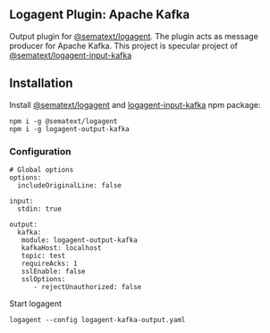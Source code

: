 ## Logagent Plugin: Apache Kafka

Output plugin for [@sematext/logagent](http://sematext.com/logagent/). The plugin acts as message producer for Apache Kafka.
This project is specular project of [@sematext/logagent-input-kafka](https://github.com/megastef/logagent-input-kafka)

## Installation 

Install [@sematext/logagent](https://www.npmjs.com/package/@sematext/logagent) and [logagent-input-kafka](https://www.npmjs.com/package/logagent-output-kafka) npm package: 

```
npm i -g @sematext/logagent 
npm i -g logagent-output-kafka
```
 
### Configuration

```
# Global options
options:
  includeOriginalLine: false

input:
  stdin: true

output:
  kafka: 
   module: logagent-output-kafka
   kafkaHost: localhost
   topic: test
   requireAcks: 1
   sslEnable: false
   sslOptions: 
      - rejectUnauthorized: false

```

Start logagent

```
logagent --config logagent-kafka-output.yaml
```
